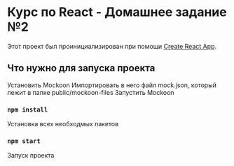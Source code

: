 # Курс по React - Домашнее задание №2

Этот проект был проинициализирован при помощи [Create React App](https://github.com/facebook/create-react-app).

## Что нужно для запуска проекта

Установить Mockoon
Импортировать в него файл mock.json, который лежит в папке public/mockoon-files
Запустить Mockoon

### `npm install`
Установка всех необходмых пакетов

### `npm start`
Запуск проекта